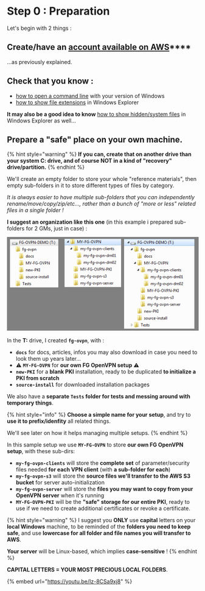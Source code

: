 # Step 0 : Preparation

Let's begin with 2 things : 

## **Create/have an** [**account available on AWS**](../proposed-solution/amazon-web-services.md#how-to-create-an-aws-account)\*\*\*\*

...as previously explained.

## Check that you know :

* [how to open a command line](https://www.digitalcitizen.life/7-ways-launch-command-prompt-windows-7-windows-8) with your version of Windows
* [how to show file extensions](https://www.howtohaven.com/system/show-file-extensions-in-windows-explorer.shtml) in Windows Explorer

**It may also be a good idea to know** [how to show hidden/system files](https://helpx.adobe.com/x-productkb/global/show-hidden-files-folders-extensions.html) in Windows Explorer as well...

## **Prepare a "safe" place on your own machine.**

{% hint style="warning" %}
**If you can, create that on another drive than your system C: drive, and of course NOT in a kind of "recovery" drive/partition.**
{% endhint %}

We'll create an empty folder to store your whole "reference materials", then empty sub-folders in it to store different types of files by category.

_It is always easier to have multiple sub-folders that you can independently rename/move/copy/zip/etc..., rather than a bunch of "more or less" related files in a single folder !_

**I suggest an organization like this one** \(in this example i prepared sub-folders for 2 GMs, just in case\) :

![](../.gitbook/assets/image%20%287%29.png)

In the **T:** drive, I created **`fg-ovpn`**, with :

* **`docs`** for docs, articles, infos you may also download in case you need to look them up years later...
* ⚠ **`MY-FG-OVPN`** for **our own FG OpenVPN setup** ⚠ 
* **`new-PKI`** for a **blank PKI** installation, ready to be duplicated **to initialize a PKI from scratch**
* **`source-install`** for downloaded installation packages

We also have a **separate `Tests` folder for tests and messing around with temporary things**.

{% hint style="info" %}
**Choose a simple name for your setup**, and try to **use it to prefix/idenfity** all related things.

We'll see later on how it helps managing multiple setups.
{% endhint %}

In this sample setup we use **`MY-FG-OVPN`** to store **our own FG OpenVPN setup**, with these sub-dirs:

* **`my-fg-ovpn-clients`** will store the **complete set** of parameter/security files needed **for each VPN client** \(with **a sub-folder for each**\)
* **`my-fg-ovpn-s3`** will store the **source files we'll transfer to the AWS S3 bucket** for server auto-initialization
* **`my-fg-ovpn-server`** will store the **files you may want to copy from your OpenVPN server** when it's running
* **`MY-FG-OVPN-PKI`** will be the **"safe" storage for our entire PKI**, ready to use if we need to create additional certificates or revoke a certificate.

{% hint style="warning" %}
I suggest you **ONLY** use **capital** letters on your **local Windows** machine, to be reminded of the **folders you need to keep safe**, and use **lowercase for all folder and file names you will transfer to AWS**.

**Your server** will be Linux-based, which implies **case-sensitive** !
{% endhint %}

**CAPITAL LETTERS = YOUR MOST PRECIOUS LOCAL FOLDERS**.

{% embed url="https://youtu.be/Iz-8CSa9xj8" %}



